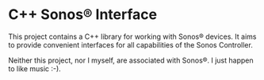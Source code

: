 C++ Sonos® Interface
=================
This project contains a C++ library for working with Sonos® devices. It aims to provide convenient interfaces for all capabilities of the Sonos Controller.

Neither this project, nor I myself, are associated with Sonos®. I just happen to like music :-).
